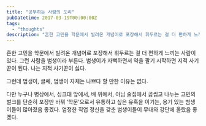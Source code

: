 ```yaml
---
title: "공부하는 사람의 도리"
pubDatetime: 2017-03-19T00:00:00Z
tags:
  - "thoughts"
description: "흔한 고민을 학문에서 빌려온 개념어로 포장해서 휘두르는 걸 더 편하게 느끼는 사람이 있다."
---
```


흔한 고민을 학문에서 빌려온 개념어로 포장해서 휘두르는 걸 더 편하게 느끼는 사람이 있다. 그런 사람을 범생이라 부른다. 범생이가 자뻑하면서 약을 팔기 시작하면 지적 사기꾼이 된다. 나는 지적 사기꾼이 싫다.

그런데 범생이, 글쎄, 범생이 자체는 나쁘다 할 만한 이유는 없다.

다만 누구나 병상에서, 싱크대 앞에서, 배 위에서, 아님 술집에서 곱씹고 나누는 고민의 벌크를 단순히 포장만 바꿔 ‘학문’으로서 유통하고 싶은 유혹을 이기는, 용기 있는 범생이들이 많아졌음 좋겠다. 엄정한 직업 정신을 갖춘 범생이들이 무대와 강단에 올랐음 좋겠다.
